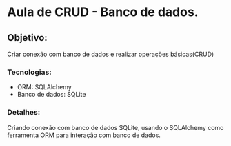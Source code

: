 # Aula de CRUD - Banco de dados.

## Objetivo:
Criar conexão com banco de dados e realizar operações básicas(CRUD)

### Tecnologias: 
- ORM: SQLAlchemy
- Banco de dados: SQLite

### Detalhes:
Criando conexão com banco de dados SQLite, usando o SQLAlchemy como ferramenta ORM para interação com banco de dados.